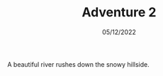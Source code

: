 ---
title: Adventure 2
body: A beautiful river rushes down the snowy hillside.
date: 05/12/2022
previewImg: /img/example.jpg
previewImgAlt: Example alt 2
collection:
  - '2022'
---
